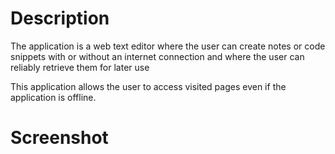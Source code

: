 # Description

The application is a web text editor where the user can create notes or code snippets with or without an internet connection and where the user can reliably retrieve them for later use

This application allows the user to access visited pages even if the application is offline.

# Screenshot
